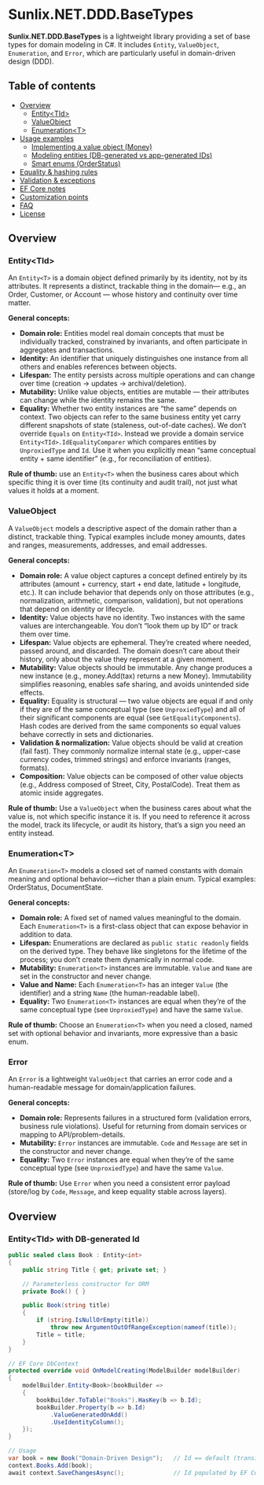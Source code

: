 # Sunlix.NET.DDD.BaseTypes

**Sunlix.NET.DDD.BaseTypes** is a lightweight library providing a set of base types for domain modeling in C#. It includes `Entity`, `ValueObject`, `Enumeration`, and `Error`, which are particularly useful in domain-driven design (DDD).

## Table of contents

* [Overview](#overview)
  * [Entity\<TId>](#entitytid)
  * [ValueObject](#valueobject)
  * [Enumeration\<T>](#enumerationt)
* [Usage examples](#usage-examples)
  * [Implementing a value object (Money)](#implementing-a-value-object-money)
  * [Modeling entities (DB-generated vs app-generated IDs)](#modeling-entities-db-generated-vs-app-generated-ids)
  * [Smart enums (OrderStatus)](#smart-enums-orderstatus)
* [Equality & hashing rules](#equality--hashing-rules)
* [Validation & exceptions](#validation--exceptions)
* [EF Core notes](#ef-core-notes)
* [Customization points](#customization-points)
* [FAQ](#faq)
* [License](#license)

## Overview
### Entity\<TId>
An `Entity<T>` is a domain object defined primarily by its identity, not by its attributes. It represents a distinct, trackable thing in the domain— e.g., an Order, Customer, or Account — whose history and continuity over time matter.

**General concepts:**

* **Domain role:** Entities model real domain concepts that must be individually tracked, constrained by invariants, and often participate in aggregates and transactions.
* **Identity:** An identifier that uniquely distinguishes one instance from all others and enables references between objects.
* **Lifespan:** The entity persists across multiple operations and can change over time (creation → updates → archival/deletion).
* **Mutability:** Unlike value objects, entities are mutable — their attributes can change while the identity remains the same.
* **Equality:** Whether two entity instances are “the same” depends on context. Two objects can refer to the same business entity yet carry different snapshots of state (staleness, out-of-date caches). We don’t override `Equals` on `Entity<TId>`. Instead we provide a domain service `Entity<TId>.IdEqualityComparer` which compares entities by `UnproxiedType` and `Id`. Use it when you explicitly mean “same conceptual entity + same identifier” (e.g., for reconciliation of entities).

**Rule of thumb:** use an `Entity<T>` when the business cares about which specific thing it is over time (its continuity and audit trail), not just what values it holds at a moment.

### ValueObject
A `ValueObject` models a descriptive aspect of the domain rather than a distinct, trackable thing. Typical examples include money amounts, dates and ranges, measurements, addresses, and email addresses.

**General concepts:**

* **Domain role:** A value object captures a concept defined entirely by its attributes (amount + currency, start + end date, latitude + longitude, etc.). It can include behavior that depends only on those attributes (e.g., normalization, arithmetic, comparison, validation), but not operations that depend on identity or lifecycle.
* **Identity:** Value objects have no identity. Two instances with the same values are interchangeable. You don’t “look them up by ID” or track them over time.
* **Lifespan:** Value objects are ephemeral. They’re created where needed, passed around, and discarded. The domain doesn’t care about their history, only about the value they represent at a given moment.
* **Mutability:** Value objects should be immutable. Any change produces a new instance (e.g., money.Add(tax) returns a new Money). Immutability simplifies reasoning, enables safe sharing, and avoids unintended side effects.
* **Equality:** Equality is structural — two value objects are equal if and only if they are of the same conceptual type (see `UnproxiedType`) and all of their significant components are equal (see `GetEqualityComponents`). Hash codes are derived from the same components so equal values behave correctly in sets and dictionaries.
* **Validation & normalization:** Value objects should be valid at creation (fail fast). They commonly normalize internal state (e.g., upper-case currency codes, trimmed strings) and enforce invariants (ranges, formats).
* **Composition:** Value objects can be composed of other value objects (e.g., Address composed of Street, City, PostalCode). Treat them as atomic inside aggregates.

**Rule of thumb:** Use a `ValueObject` when the business cares about what the value is, not which specific instance it is. If you need to reference it across the model, track its lifecycle, or audit its history, that’s a sign you need an entity instead.

### Enumeration\<T>
An `Enumeration<T>` models a closed set of named constants with domain meaning and optional behavior—richer than a plain enum. Typical examples: OrderStatus, DocumentState.

**General concepts:**

* **Domain role:** A fixed set of named values meaningful to the domain. Each `Enumeration<T>` is a first-class object that can expose behavior in addition to data.
* **Lifespan:** Enumerations are declared as `public static readonly` fields on the derived type. They behave like singletons for the lifetime of the process; you don’t create them dynamically in normal code.
* **Mutability:** `Enumeration<T>` instances are immutable. `Value` and `Name` are set in the constructor and never change.
* **Value and Name:** Each `Enumeration<T>` has an integer `Value` (the identifier) and a string `Name` (the human-readable label).
* **Equality:** Two `Enumeration<T>` instances are equal when they’re of the same conceptual type (see `UnproxiedType`) and have the same `Value`.

**Rule of thumb:** Choose an `Enumeration<T>` when you need a closed, named set with optional behavior and invariants, more expressive than a basic enum.

### Error
An `Error` is a lightweight `ValueObject` that carries an error code and a human-readable message for domain/application failures.

**General concepts:**

* **Domain role:** Represents failures in a structured form (validation errors, business rule violations). Useful for returning from domain services or mapping to API/problem-details.
* **Mutability:** `Error` instances are immutable. `Code` and `Message` are set in the constructor and never change.
* **Equality:** Two `Error` instances are equal when they’re of the same conceptual type (see `UnproxiedType`) and have the same `Value`.

**Rule of thumb:** Use `Error` when you need a consistent error payload (store/log by `Code`, `Message`, and keep equality stable across layers).

## Overview
### Entity\<TId> with DB-generated Id

```csharp
public sealed class Book : Entity<int>
{
    public string Title { get; private set; }

    // Parameterless constructor for ORM
    private Book() { }

    public Book(string title)
    {
        if (string.IsNullOrEmpty(title))
            throw new ArgumentOutOfRangeException(nameof(title));
        Title = title;
    }
}

// EF Core DbContext 
protected override void OnModelCreating(ModelBuilder modelBuilder)
{
    modelBuilder.Entity<Book>(bookBuilder =>
    {
        bookBuilder.ToTable("Books").HasKey(b => b.Id);
        bookBuilder.Property(b => b.Id)
            .ValueGeneratedOnAdd()
            .UseIdentityColumn();
    });
}

// Usage
var book = new Book("Domain-Driven Design");   // Id == default (transient entity)
context.Books.Add(book);
await context.SaveChangesAsync();              // Id populated by EF Core             
```

